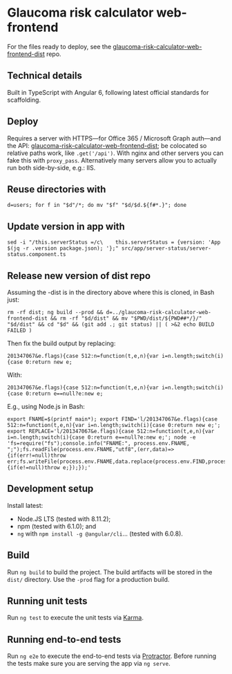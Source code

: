 # Glaucoma risk calculator web-frontend

For the files ready to deploy, see the [glaucoma-risk-calculator-web-frontend-dist](https://github.com/glaucoma-australia/glaucoma-risk-calculator-web-frontend-dist) repo.

## Technical details
Built in TypeScript with Angular 6, following latest official standards for scaffolding.

## Deploy

Requires a server with HTTPS—for Office 365 / Microsoft Graph auth—and the API: [glaucoma-risk-calculator-web-frontend-dist](https://github.com/glaucoma-australia/glaucoma-risk-calculator-web-frontend-dist); be colocated so relative paths work, like `.get('/api')`. With nginx and other servers you can fake this with `proxy_pass`. Alternatively many servers allow you to actually run both side-by-side, e.g.: IIS.

## Reuse directories with

    d=users; for f in "$d"/*; do mv "$f" "$d/$d.${f#*.}"; done

## Update version in app with

    sed -i "/this.serverStatus =/c\    this.serverStatus = {version: 'App $(jq -r .version package.json); '};" src/app/server-status/server-status.component.ts

## Release new version of dist repo
Assuming the -dist is in the directory above where this is cloned, in Bash just:

    rm -rf dist; ng build --prod && d=../glaucoma-risk-calculator-web-frontend-dist && rm -rf "$d/dist" && mv "$PWD/dist/${PWD##*/}/" "$d/dist" && cd "$d" && (git add .; git status) || ( >&2 echo BUILD FAILED )
    

Then fix the build output by replacing:

    201347067&e.flags){case 512:n=function(t,e,n){var i=n.length;switch(i){case 0:return new e;

With:

    201347067&e.flags){case 512:n=function(t,e,n){var i=n.length;switch(i){case 0:return e==null?e:new e;

E.g., using Node.js in Bash:

    export FNAME=$(printf main*); export FIND='l/201347067&e.flags){case 512:n=function(t,e,n){var i=n.length;switch(i){case 0:return new e;'; export REPLACE='l/201347067&e.flags){case 512:n=function(t,e,n){var i=n.length;switch(i){case 0:return e==null?e:new e;'; node -e 'fs=require("fs");console.info("FNAME:", process.env.FNAME, ";");fs.readFile(process.env.FNAME,"utf8",(err,data)=>{if(err!=null)throw err;fs.writeFile(process.env.FNAME,data.replace(process.env.FIND,process.env.REPLACE),"utf8",e=>{if(e!=null)throw e;});});'

## Development setup

Install latest:
  - Node.JS LTS (tested with 8.11.2);
  - npm (tested with 6.1.0); and
  - `ng` with `npm install -g @angular/cli`... (tested with 6.0.8). 

## Build

Run `ng build` to build the project. The build artifacts will be stored in the `dist/` directory. Use the `-prod` flag for a production build.

## Running unit tests

Run `ng test` to execute the unit tests via [Karma](https://karma-runner.github.io).

## Running end-to-end tests

Run `ng e2e` to execute the end-to-end tests via [Protractor](http://www.protractortest.org/).
Before running the tests make sure you are serving the app via `ng serve`.
